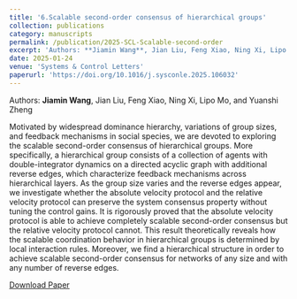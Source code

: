 ```yaml
---
title: '6.Scalable second-order consensus of hierarchical groups'
collection: publications
category: manuscripts
permalink: /publication/2025-SCL-Scalable-second-order
excerpt: 'Authors: **Jiamin Wang**, Jian Liu, Feng Xiao, Ning Xi, Lipo Mo, and Yuanshi Zheng'
date: 2025-01-24
venue: 'Systems & Control Letters'
paperurl: 'https://doi.org/10.1016/j.sysconle.2025.106032'
---
```


Authors: **Jiamin Wang**, Jian Liu, Feng Xiao, Ning Xi, Lipo Mo, and Yuanshi Zheng

Motivated by widespread dominance hierarchy, variations of group sizes, and feedback mechanisms in social species, we are devoted to exploring the scalable second-order consensus of hierarchical groups. More specifically, a hierarchical group consists of a collection of agents with double-integrator dynamics on a directed acyclic graph with additional reverse edges, which characterize feedback mechanisms across hierarchical layers. As the group size varies and the reverse edges appear, we investigate whether the absolute velocity protocol and the relative velocity protocol can preserve the system consensus property without tuning the control gains. It is rigorously proved that the absolute velocity protocol is able to achieve completely scalable second-order consensus but the relative velocity protocol cannot. This result theoretically reveals how the scalable coordination behavior in hierarchical groups is determined by local interaction rules. Moreover, we find a hierarchical structure in order to achieve scalable second-order consensus for networks of any size and with any number of reverse edges.

[Download Paper](https://doi.org/10.1016/j.sysconle.2025.106032)
